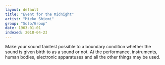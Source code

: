 ```yaml
---
layout: default
title: "Event for the Midnight"
artist: "Mieko Shiomi"
group: "Solo/Group"
date: 1963-01-01
indexed: 2018-04-23
---
```

Make your sound faintest possible to a boundary condition whether the sound is given birth to as a sound or not. At the performance, instruments, human bodies, electronic apparatuses and all the other things may be used.
